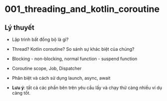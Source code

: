 # 001_threading_and_kotlin_coroutine

## Lý thuyết

- Lập trình bất đồng bộ là gì?
- Thread? Kotlin coroutine? So sánh sự khác biệt của chúng?
- Blocking - non-blocking, normal function - suspend function
- Coroutine scope, Job, Dispatcher
- Phân biệt và cách sử dụng launch, async, await

- **Lưu ý**: tất cả các phần bên trên yêu cầu lấy và chạy thử càng nhiều ví dụ càng tốt.
  